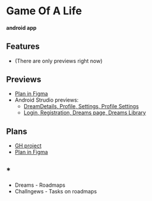 # Game Of A Life
#### android app

## Features
* (There are only previews right now)

## Previews
* [Plan in Figma](https://www.figma.com/file/3oYtBAYxy87ygVQgWhH42h/GOAL-(fine)?node-id=0%3A1)
* Android Strudio previews:
  * [DreamDetails, Profile, Settings, Profile Settings](https://github.com/yoloroy/Game_Of_A_Life_A-App/blob/master/readme/android_previews1.png)
  * [Login, Registration, Dreams page, Dreams Library](https://github.com/yoloroy/Game_Of_A_Life_A-App/blob/master/readme/android_previews2.png)

## Plans
* [GH project](https://github.com/users/yoloroy/projects/1)
* [Plan in Figma](https://www.figma.com/file/3oYtBAYxy87ygVQgWhH42h/GOAL-(fine)?node-id=0%3A1)

## *
* Dreams - Roadmaps
* Challngews - Tasks on roadmaps
